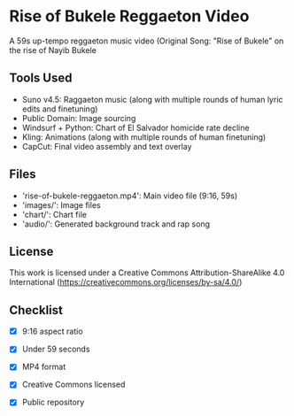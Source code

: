 # Rise of Bukele Reggaeton Video
A 59s up-tempo reggaeton music video (Original Song: "Rise of Bukele" on the rise of Nayib Bukele

## Tools Used
- Suno v4.5: Raggaeton music (along with multiple rounds of human lyric edits and finetuning)
- Public Domain: Image sourcing
- Windsurf + Python: Chart of El Salvador homicide rate decline
- Kling: Animations (along with multiple rounds of human finetuning)
- CapCut: Final video assembly and text overlay

## Files
- 'rise-of-bukele-reggaeton.mp4': Main video file (9:16, 59s)
- 'images/': Image files
- 'chart/': Chart file
- 'audio/': Generated background track and rap song

## License
This work is licensed under a Creative Commons Attribution-ShareAlike 4.0 International (https://creativecommons.org/licenses/by-sa/4.0/) 

## Checklist
- [x] 9:16 aspect ratio
- [x] Under 59 seconds
- [x] MP4 format
- [x] Creative Commons licensed
- [x] Public repository

